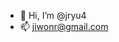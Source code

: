 - 👋 Hi, I’m @jryu4
- 📫 jiwonr@gmail.com

<!---
jryu4/jryu4 is a ✨ special ✨ repository because its `README.md` (this file) appears on your GitHub profile.
You can click the Preview link to take a look at your changes.
--->
